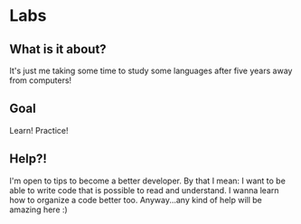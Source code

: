 # Labs

## What is it about?

It's just me taking some time to study some languages after five years away from computers!

## Goal

Learn! Practice!

## Help?!

I'm open to tips to become a better developer. By that I mean: I want to be able to write code that is possible to read and understand. I wanna learn how to organize a code better too. Anyway...any kind of help will be amazing here :)
